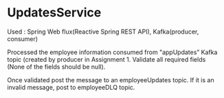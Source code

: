 # UpdatesService

Used :  Spring Web flux(Reactive Spring REST API), Kafka(producer, consumer)

Processed the employee information consumed from "appUpdates” Kafka topic (created by producer in Assignment 1. 
Validate all required fields (None of the fields should be null). 

Once validated post the message to an employeeUpdates topic. 
If it is an invalid message, post to employeeDLQ topic.
